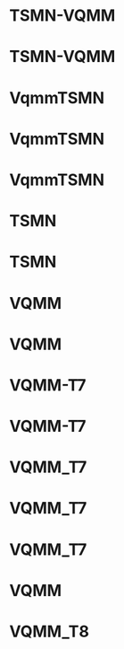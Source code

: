 # TSMN-VQMM
# TSMN-VQMM
# VqmmTSMN
# VqmmTSMN
# VqmmTSMN
# TSMN
# TSMN
# VQMM
# VQMM
# VQMM-T7
# VQMM-T7
# VQMM_T7
# VQMM_T7
# VQMM_T7
# VQMM
# VQMM_T8
